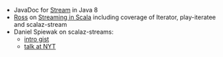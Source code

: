 
* JavaDoc for [Stream](https://docs.oracle.com/javase/8/docs/api/index.html?java/util/stream/Stream.html) in Java 8
* [Ross](https://twitter.com/rossabaker) on [Streaming in Scala](https://github.com/indyscala/scalaz-stream-intro)
  including coverage of Iterator, play-iteratee and scalaz-stream
* Daniel Spiewak on scalaz-streams:
  * [intro gist](https://gist.github.com/djspiewak/d93a9c4983f63721c41c)
  * [talk at NYT](https://www.youtube.com/watch?v=nCxBEUyIBt0)
